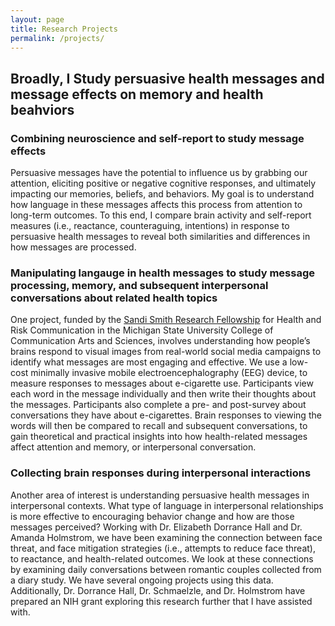 ```yaml
---
layout: page
title: Research Projects
permalink: /projects/
---
```


## Broadly, I Study persuasive health messages and message effects on memory and health beahviors



### Combining neuroscience and self-report to study message effects

Persuasive messages have the potential to influence us by grabbing our attention, eliciting positive or negative cognitive responses, and ultimately impacting our memories, beliefs, and behaviors. My goal is to understand how language in these messages affects this process from attention to long-term outcomes. To this end, I compare brain activity and self-report measures (i.e., reactance, counteraguing, intentions) in response to persuasive health messages to reveal both similarities and differences in how messages are processed. 


### Manipulating langauge in health messages to study message processing, memory, and subsequent interpersonal conversations about related health topics

One project, funded by the [Sandi Smith Research Fellowship](https://hrcc.cas.msu.edu/student/ssrf/index.html) for Health and Risk Communication in the Michigan State University College of Communication Arts and Sciences, involves understanding how people’s brains respond to visual images from real-world social media campaigns to identify what messages are most engaging and effective. We use a low-cost minimally invasive mobile electroencephalography (EEG) device, to measure responses to messages about e-cigarette use. Participants view each word in the message individually and then write their thoughts about the messages. Participants also complete a pre- and post-survey about conversations they have about e-cigarettes. Brain responses to viewing the words will then be compared to recall and subsequent conversations, to gain theoretical and practical insights into how health-related messages affect attention and memory, or interpersonal conversation. 

### Collecting brain responses during interpersonal interactions

Another area of interest is understanding persuasive health messages in interpersonal contexts. What type of language in interpersonal relationships is more effective to encouraging behavior change and how are those messages perceived? Working with Dr. Elizabeth Dorrance Hall and Dr. Amanda Holmstrom, we have been examining the connection between face threat, and face mitigation strategies (i.e., attempts to reduce face threat), to reactance, and health-related outcomes. We look at these connections by examining daily conversations between romantic couples collected from a diary study. We have several ongoing projects using this data. Additionally, Dr. Dorrance Hall, Dr. Schmaelzle, and Dr. Holmstrom have prepared an NIH grant exploring this research further that I have assisted with.
